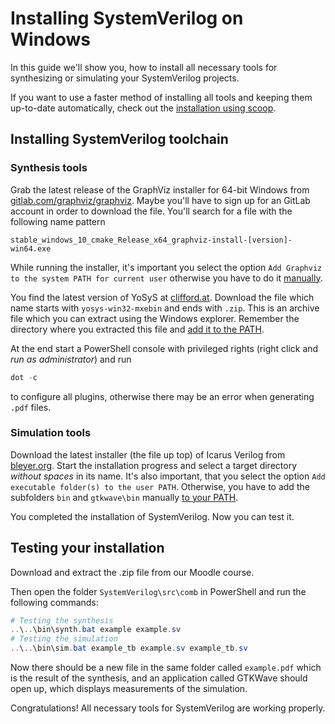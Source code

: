 # Installing SystemVerilog on Windows

In this guide we'll show you, how to install all necessary tools for synthesizing or simulating your SystemVerilog projects.

If you want to use a faster method of installing all tools and keeping them up-to-date automatically, 
check out the [installation using scoop](windows-scoop.md).

## Installing SystemVerilog toolchain

### Synthesis tools
Grab the latest release of the GraphViz installer for 64-bit Windows from 
[gitlab.com/graphviz/graphviz](https://gitlab.com/graphviz/graphviz/-/releases).
Maybe you'll have to sign up for an GitLab account in order to download the file.
You'll search for a file with the following name pattern
```
stable_windows_10_cmake_Release_x64_graphviz-install-[version]-win64.exe
```

While running the installer, it's important you select the option `Add Graphviz to the system PATH for current user` 
otherwise you have to do it [manually](https://www.java.com/en/download/help/path.html).

You find the latest version of YoSyS at [clifford.at](http://www.clifford.at/yosys/download.html).
Download the file which name starts with `yosys-win32-mxebin` and ends with `.zip`.
This is an archive file which you can extract using the Windows explorer.
Remember the directory where you extracted this file and [add it to the PATH](https://www.java.com/en/download/help/path.html).

At the end start a PowerShell console with privileged rights (right click and *run as administrator*) and run
```ps1
dot -c
```
to configure all plugins, otherwise there may be an error when generating `.pdf` files.

### Simulation tools
Download the latest installer (the file up top) of Icarus Verilog from [bleyer.org](http://bleyer.org/icarus/).
Start the installation progress and select a target directory *without spaces* in its name.
It's also important, that you select the option `Add executable folder(s) to the user PATH`. 
Otherwise, you have to add the subfolders `bin` and `gtkwave\bin` manually 
[to your PATH](https://www.java.com/en/download/help/path.html).

You completed the installation of SystemVerilog. Now you can test it.

## Testing your installation

Download and extract the .zip file from our Moodle course.

Then open the folder `SystemVerilog\src\comb` in PowerShell and run the following commands:
```ps1
# Testing the synthesis
..\..\bin\synth.bat example example.sv
# Testing the simulation
..\..\bin\sim.bat example_tb example.sv example_tb.sv
```

Now there should be a new file in the same folder called `example.pdf` which is the result of the synthesis, 
and an application called GTKWave should open up, which displays measurements of the simulation.

Congratulations! All necessary tools for SystemVerilog are working properly.

